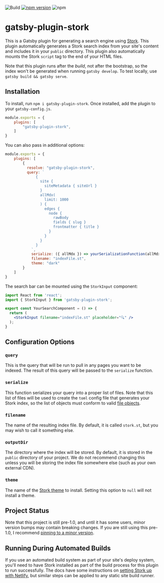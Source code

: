 ![Build](https://github.com/reese/gatsby-plugin-stork/workflows/Build%20and%20Test/badge.svg)
[![npm version](https://badge.fury.io/js/gatsby-plugin-stork.svg)](https://badge.fury.io/js/gatsby-plugin-stork)
![npm](https://img.shields.io/npm/dt/gatsby-plugin-stork)

# gatsby-plugin-stork

This is a Gatsby plugin for generating a search engine using [Stork](https://github.com/jameslittle230/stork).
This plugin automatically generates a Stork search index from your site's content and includes it in your `public` directory.
This plugin also automatically mounts the Stork `script` tag to the end of your HTML files.

Note that this plugin runs after the _build_, not after the bootstrap, so the index won't be generated when running `gatsby develop`.
To test locally, use `gatsby build && gatsby serve`.

## Installation

To install, run `npm i gatsby-plugin-stork`.
Once installed, add the plugin to your `gatsby-config.js`.

```js
module.exports = {
    plugins: [
        "gatsby-plugin-stork",
    ]
}
```

You can also pass in additional options:

```js
module.exports = {
    plugins: [
        {
          resolve: "gatsby-plugin-stork",
          query: `
              {
                site {
                  siteMetadata { siteUrl }
                }
                allMdx(
                  limit: 1000
                ) {
                  edges {
                    node {
                      rawBody
                      fields { slug }
                      frontmatter { title }
                    }
                  }
                }
              }
            `,
            serialize: ({ allMdx }) => yourSerializationFunction(allMdx),
            filename: "indexFile.st",
            theme: "dark"
        }
    ]
}
```

The search bar can be mounted using the `StorkInput` component:

```jsx
import React from 'react';
import { StorkInput } from 'gatsby-plugin-stork';

export const YourSearchComponent = () => {
  return (
    <StorkInput filename="indexFile.st" placeholder="🔍" />
  );
}
```

## Configuration Options

### `query`

This is the query that will be run to pull in any pages you want to be indexed.
The result of this query will be passed to the `serialize` function.

### `serialize`

This function serializes your query into a proper list of files.
Note that this list of files will be used to create the `toml` config file that generates your Stork index, so the list of objects must conform to valid [file objects](https://stork-search.net/docs/config-ref).

### `filename`

The name of the resulting index file.
By default, it is called `stork.st`, but you may wish to call it something else.

### `outputDir`

The directory where the index will be stored.
By default, it is stored in the `public` directory of your project.
We do not recommend changing this unless you will be storing the index file somewhere else (such as your own external CDN).

### `theme`

The name of the [Stork theme](https://stork-search.net/themes) to install.
Setting this option to `null` will not install a theme.

## Project Status

Note that this project is still pre-1.0, and until it has some users, minor version bumps may contain breaking changes. If you are still using this pre-1.0, I recommend [pinning to a minor version](https://docs.npmjs.com/cli/v6/using-npm/semver#tilde-ranges-123-12-1).

## Running During Automated Builds

If you use an automated build system as part of your site's deploy system, you'll need to have Stork installed as part of the build process for this plugin to run successfully.
The docs have some instructions on [setting Stork up with Netlify](https://stork-search.net/docs/stork-and-netlify), but similar steps can be applied to any static site build runner.
